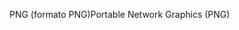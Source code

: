 <span data-ttu-id="ee17e-101">PNG (formato PNG)</span><span class="sxs-lookup"><span data-stu-id="ee17e-101">Portable Network Graphics (PNG)</span></span>